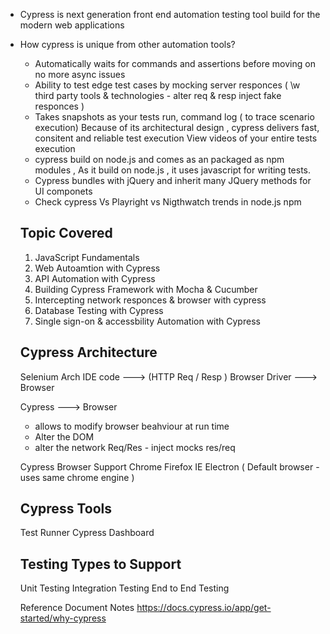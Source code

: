 - Cypress is next generation front end automation testing tool build for the modern web applications 
- How cypress is unique from other automation tools?
    - Automatically waits for commands and assertions before moving on 
     no more async issues 
    - Ability to test edge test cases by mocking server responces ( \w third party tools & technologies - alter req & resp inject fake responces )
    - Takes snapshots as your tests run, command log ( to trace scenario execution)
    Because of its architectural design , cypress delivers fast, consitent and reliable test execution 
    View videos of your entire tests execution 
    - cypress build on node.js and comes as an packaged as npm modules , As it build on node.js , it uses javascript for writing tests. 
    - Cypress bundles with jQuery and inherit many JQuery methods for UI componets
    - Check cypress Vs Playright vs Nigthwatch trends in node.js npm  

    Topic Covered 
    -------------

    1) JavaScript Fundamentals 
    2) Web Autoamtion with Cypress 
    3) API Automation with Cypress 
    4) Building Cypress Framework with Mocha & Cucumber
    5) Intercepting network responces & browser with cypress 
    6) Database Testing with Cypress 
    7) Single sign-on & accessbility Automation with Cypress 

    Cypress Architecture 
    ---------------------

    Selenium Arch 
    IDE code ---> (HTTP Req / Resp )   Browser Driver ---> Browser 

    Cypress  ---> Browser 
    - allows to modify browser beahviour at run time 
    - Alter the DOM 
    - alter the network Req/Res - inject mocks res/req 

    Cypress Browser Support 
    Chrome 
    Firefox 
    IE
    Electron ( Default browser - uses same chrome engine )
    

    Cypress Tools 
    -------------
    Test Runner 
    Cypress Dashboard 

    
    Testing Types to Support 
    ------------------------

    Unit Testing 
    Integration Testing 
    End to End Testing 


    Reference Document Notes 
    https://docs.cypress.io/app/get-started/why-cypress



